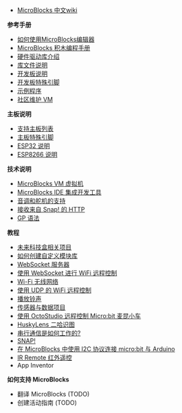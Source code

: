 <!-- docs/\_sidebar.md -->

<!-- - MicroBlocks 中文wiki -->
- [MicroBlocks 中文wiki](README.md)

**参考手册**
- [如何使用MicroBlocks编辑器](用户手册.md)
- [MicroBlocks 积木编程手册](MicroBlocks积木编程手册.md)
- [硬件驱动库介绍](硬件驱动库.md)
- [库文件说明](库文件夹.md)
- [开发板说明](主板说明.md)
- [开发板特殊引脚](主板特殊引脚.md)
- [示例程序](示例程序.md)
- [社区维护 VM](VMlist.md)

**主板说明**
- [支持主板列表](支持主板列表.md)
- [主板特殊引脚](主板特殊引脚.md)
- [ESP32 说明](ESP32说明.md)
- [ESP8266 说明](ESP8266说明.md)

**技术说明**
- [MicroBlocks VM 虚拟机](MicroBlocksVM虚拟机.md)
- [MicroBlocks IDE 集成开发工具](MicroBlocksIDE集成开发工具.md)
- [音调和舵机的支持](音调和舵机的支持.md)
- [接收来自 Snap! 的 HTTP](接收来自Snap!的HTTP.md)
- [GP 语法](GP语法.md)

**教程**
- [未来科技盒相关项目](未来科技盒.md)
- [如何创建自定义模块库](如何创建一个新的脚本库.md)
- [WebSocket 服务器](WebSocket服务器.md)
- [使用 WebSocket 进行 WiFi 远程控制](使用WebSocket进行WiFi远程控制.md)
- [Wi-Fi 无线网络](Wi-Fi无线网络.md)	
- [使用 UDP 的 WiFi 远程控制](使用UDP的WiFi远程控制.md)
- [播放铃声](播放铃声.md)
- [传感器与数据项目](传感器与数据项目.md)
- [使用 OctoStudio 远程控制 Micro:bit 麦昆小车](使用OctoStudio远程控制microbit麦昆小车.md)
- [HuskyLens 二哈识图](二哈识图.md)
- [串行通信是如何工作的?](串行通信是如何工作的.md)
- [SNAP!](SNAP!.md)
- [在 MicroBlocks 中使用 I2C 协议连接 micro:bit 与 Arduino](在MicroBlocks中使用I2C协议连接microbit与Arduino.md)
- [IR Remote 红外遥控](红外遥控库.md)   
- App Inventor

**如何支持 MicroBlocks**

- 翻译 MicroBlocks (TODO)
- 创建活动指南 (TODO)



